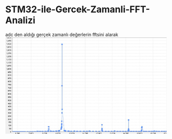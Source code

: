 # STM32-ile-Gercek-Zamanli-FFT-Analizi
adc den aldığı gerçek zamanlı değerlerin fftsini alarak 
![resim](https://github.com/verdanatesman/STM32-ile-Gercek-Zamanli-FFT-Analizi/blob/main/WhatsApp%20Image%202023-02-11%20at%2022.27.58.jpg)
